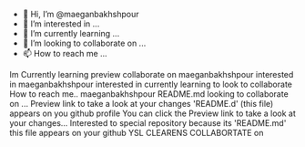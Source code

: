 - 👋 Hi, I’m @maeganbakhshpour
- 👀 I’m interested in ...
- 🌱 I’m currently learning ...
- 💞️ I’m looking to collaborate on ...
- 📫 How to reach me ...

<!---
maeganbakhshpour/maeganbakhshpour is a ✨ special ✨ repository because its `README.md` (this file) appears on your GitHub profile.
You can click the Preview link to take a look at your changes.
--->
Im Currently learning preview collaborate on maeganbakhshpour interested in maeganbakhshpour interested in currently learning to look to collaborate
How to reach me.. 
maeganbakhshpour
README.md
looking to collaborate on ...
Preview link to take a look at your changes 'README.d' (this file) appears on you github profile 
You can click the Preview link to take a look at your changes... 
Interested to special repository because its 'README.md' this file appears on your github 
YSL CLEARENS COLLABORTATE on
